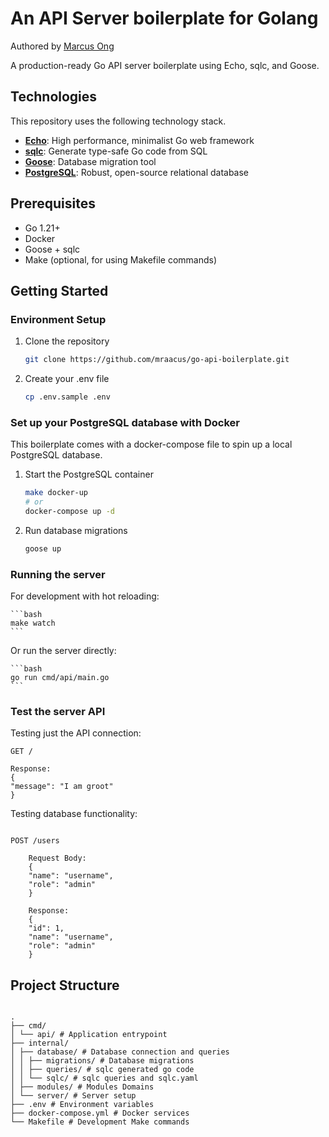 # An API Server boilerplate for Golang

Authored by [Marcus Ong](https://github.com/mraacus)

A production-ready Go API server boilerplate using Echo, sqlc, and Goose.

## Technologies

This repository uses the following technology stack.

- **[Echo](https://echo.labstack.com/)**: High performance, minimalist Go web framework
- **[sqlc](https://docs.sqlc.dev/)**: Generate type-safe Go code from SQL
- **[Goose](https://github.com/pressly/goose)**: Database migration tool
- **[PostgreSQL](https://www.postgresql.org/)**: Robust, open-source relational database

## Prerequisites

- Go 1.21+
- Docker
- Goose + sqlc
- Make (optional, for using Makefile commands)

## Getting Started

### Environment Setup

1. Clone the repository

   ```bash
   git clone https://github.com/mraacus/go-api-boilerplate.git
   ```

2. Create your .env file
   ```bash
   cp .env.sample .env
   ```

### Set up your PostgreSQL database with Docker

This boilerplate comes with a docker-compose file to spin up a local PostgreSQL database.

1. Start the PostgreSQL container

   ```bash
   make docker-up
   # or
   docker-compose up -d
   ```

2. Run database migrations
   ```bash
   goose up
   ```

### Running the server

For development with hot reloading:

    ```bash
    make watch
    ```

Or run the server directly:

    ```bash
    go run cmd/api/main.go
    ```

### Test the server API

Testing just the API connection:

```
GET /

Response:
{
"message": "I am groot"
}
```

Testing database functionality:

```

POST /users

    Request Body:
    {
    "name": "username",
    "role": "admin"
    }

    Response:
    {
    "id": 1,
    "name": "username",
    "role": "admin"
    }

```

## Project Structure

```

.
├── cmd/
│ └── api/ # Application entrypoint
├── internal/
│ ├── database/ # Database connection and queries
│ │ ├── migrations/ # Database migrations
│ │ ├── queries/ # sqlc generated go code
│ │ └── sqlc/ # sqlc queries and sqlc.yaml
│ ├── modules/ # Modules Domains
│ └── server/ # Server setup
├── .env # Environment variables
├── docker-compose.yml # Docker services
└── Makefile # Development Make commands

```
